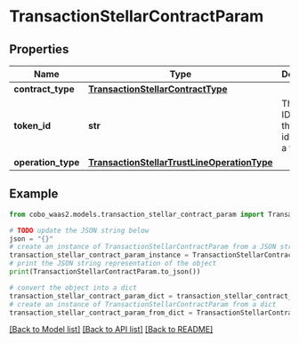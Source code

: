 # TransactionStellarContractParam


## Properties

Name | Type | Description | Notes
------------ | ------------- | ------------- | -------------
**contract_type** | [**TransactionStellarContractType**](TransactionStellarContractType.md) |  | 
**token_id** | **str** | The token ID, which is the unique identifier of a token. | 
**operation_type** | [**TransactionStellarTrustLineOperationType**](TransactionStellarTrustLineOperationType.md) |  | 

## Example

```python
from cobo_waas2.models.transaction_stellar_contract_param import TransactionStellarContractParam

# TODO update the JSON string below
json = "{}"
# create an instance of TransactionStellarContractParam from a JSON string
transaction_stellar_contract_param_instance = TransactionStellarContractParam.from_json(json)
# print the JSON string representation of the object
print(TransactionStellarContractParam.to_json())

# convert the object into a dict
transaction_stellar_contract_param_dict = transaction_stellar_contract_param_instance.to_dict()
# create an instance of TransactionStellarContractParam from a dict
transaction_stellar_contract_param_from_dict = TransactionStellarContractParam.from_dict(transaction_stellar_contract_param_dict)
```
[[Back to Model list]](../README.md#documentation-for-models) [[Back to API list]](../README.md#documentation-for-api-endpoints) [[Back to README]](../README.md)


